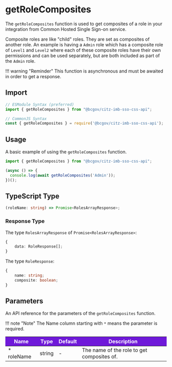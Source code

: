 # getRoleComposites

The `getRoleComposites` function is used to get composites of a role in your integration from Common Hosted Single Sign-on service. 

Composite roles are like "child" roles. They are set as composites of another role. An example is having a `Admin` role which has a composite role of `Level1` and `Level2` where each of these composite roles have their own permissions and can be used separately, but are both included as part of the `Admin` role.

!!! warning "Reminder"
    This function is asynchronous and must be awaited in order to get a response.

## Import

```JavaScript
// ESModule Syntax (preferred)
import { getRoleComposites } from "@bcgov/citz-imb-sso-css-api";

// CommonJS Syntax
const { getRoleComposites } = require('@bcgov/citz-imb-sso-css-api');
```

## Usage

A basic example of using the `getRoleComposites` function.

```JavaScript
import { getRoleComposites } from "@bcgov/citz-imb-sso-css-api";

(async () => {
  console.log(await getRoleComposites('Admin'));
})();
```

## TypeScript Type

```TypeScript
(roleName: string) => Promise<RolesArrayResponse>;
```

### Response Type

The type `RolesArrayResponse` of `Promise<RolesArrayResponse>`:

```TypeScript
{
    data: RoleResponse[];
}
```

The type `RoleResponse`:

```TypeScript
{
    name: string;
    composite: boolean;
}
```

## Parameters

An API reference for the parameters of the `getRoleComposites` function.

!!! note "Note"
    The Name column starting with `*` means the parameter is required.

<table>
  <!-- Table columns -->
  <thead>
    <tr>
      <th style="background: #6f19d9; color: white;">Name</th>
      <th style="background: #6f19d9; color: white;">Type</th>
      <th style="background: #6f19d9; color: white;">Default</th>
      <th style="background: #6f19d9; color: white;">Description</th>
    </tr>
  </thead>

  <!-- Table rows -->
  <tbody>
    <tr>
      <td>* roleName</td>
      <td>string</td>
      <td>-</td>
      <td>The name of the role to get composites of.</td>
    </tr>
  </tbody>
</table>
